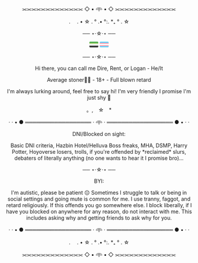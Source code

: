 <p align="center">⫘⫘⫘⫘⫘⫘⫘⫘⫘⫘⫘⫘⫘ ◇ ▪︎ 𖥸 ▪︎ ◇ ⫘⫘⫘⫘⫘⫘⫘⫘⫘⫘⫘⫘⫘</p> <p align="center">.　 . • ☆ . ° .• °:. *₊ ° . ☆</p>
<p align="center">── ⋆⋅☆⋅⋆ ──</p>
<p align="center"><img src="https://github.com/H077y/pride-flag-emojis/blob/main/emojis/aroace/flag_aromantic.png?raw=true" alt="Sample Image" width="24" height="15">  <img src="https://github.com/H077y/pride-flag-emojis/blob/main/emojis/pride/flag_transgender.png?raw=true" alt="Sample Image" width="24" height="15">
<p align="center">── ⋆⋅☆⋅⋆ ──</p>
<p align="center">Hi there, you can call me Dire, Rent, or Logan - He/It</p>
<p align="center">Average stoner🍃💯 - 18+ - Full blown retard</p>
<p align="center">I'm always lurking around, feel free to say hi! I'm very friendly I promise I'm just shy 🥸</p>
<p align="center">。,　☆　*</p>
<p align="center">· · • ● ══════════════════ · 𖥸 · ══════════════════ ● • · ·</p>
<p align="center">DNI/Blocked on sight:</p>
<p align="center">Basic DNI criteria, Hazbin Hotel/Helluva Boss freaks, MHA, DSMP, Harry Potter, Hoyoverse losers, trolls, if you're offended by *reclaimed* slurs, debaters of literally anything (no one wants to hear it I promise bro)...</p>
<p align="center">── ⋆⋅☆⋅⋆ ──</p>
<p align="center">BYI:</p>
<p align="center">I'm autistic, please be patient 😔 Sometimes I struggle to talk or being in social settings and going mute is common for me. I use tranny, faggot, and retard religiously. If this offends you go somewhere else. I block liberally, if I have you blocked on anywhere for any reason, do not interact with me. This includes asking why and getting friends to ask why for you.</p>
<p align="center">· · • ● ══════════════════ · 𖥸 · ══════════════════ ● • · ·</p>
<p align="center">.　 . • ☆ . ° .• °:. *₊ ° . ☆</p>
<p align="center">⫘⫘⫘⫘⫘⫘⫘⫘⫘⫘⫘⫘⫘ ◇ ▪︎ 𖥸 ▪︎ ◇ ⫘⫘⫘⫘⫘⫘⫘⫘⫘⫘⫘⫘⫘</p>

<!--
**rentinq/rentinq** is a ✨ _special_ ✨ repository because its `README.md` (this file) appears on your GitHub profile.
